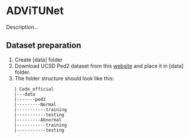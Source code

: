 # ADViTUNet
Description...



## Dataset preparation
1. Create [data] folder 
2. Download UCSD Ped2 dataset from this [website](http://www.svcl.ucsd.edu/projects/anomaly/dataset.htm) and place it in [data] folder.
3. The folder structure should look like this:
```
   | Code_official  
   |---data  
   |-------ped2
   |---------Normal  
   |-----------training  
   |-----------testing
   |---------Abnormal  
   |-----------training  
   |-----------testing  
```
